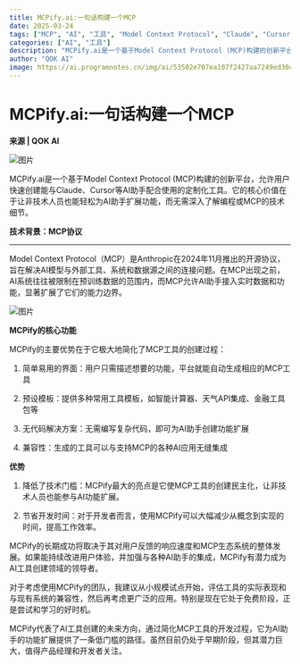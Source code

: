 ```yaml
---
title: MCPify.ai:一句话构建一个MCP
date: 2025-03-24
tags: ["MCP", "AI", "工具", "Model Context Protocol", "Claude", "Cursor"]
categories: ["AI", "工具"]
description: "MCPify.ai是一个基于Model Context Protocol (MCP)构建的创新平台，允许用户快速创建能与Claude、Cursor等AI助手配合使用的定制化工具。"
author: "QOK AI"
image: https://ai.programnotes.cn/img/ai/53502e707ea107f2427aa7249ed30c80.png
---
```

#  MCPify.ai:一句话构建一个MCP   

**来源 | QOK AI**

![图片](https://ai.programnotes.cn/img/ai/53502e707ea107f2427aa7249ed30c80.png)  
  
MCPify.ai是一个基于Model Context Protocol (MCP)构建的创新平台，允许用户快速创建能与Claude、Cursor等AI助手配合使用的定制化工具。它的核心价值在于让非技术人员也能轻松为AI助手扩展功能，而无需深入了解编程或MCP的技术细节。  
  
  
**技术背景：MCP协议**  
  
  
****  
Model Context Protocol（MCP）是Anthropic在2024年11月推出的开源协议，旨在解决AI模型与外部工具、系统和数据源之间的连接问题。在MCP出现之前，AI系统往往被限制在预训练数据的范围内，而MCP允许AI助手接入实时数据和功能，显著扩展了它们的能力边界。  
  
![图片](https://ai.programnotes.cn/img/ai/eb56555fd3da7ad0ec4099d3601b7b61.png)  
  
  
  
**MCPify的核心功能**  
  
MCPify的主要优势在于它极大地简化了MCP工具的创建过程：  
  
1. 简单易用的界面：用户只需描述想要的功能，平台就能自动生成相应的MCP工具  
  
2. 预设模板：提供多种常用工具模板，如智能计算器、天气API集成、金融工具包等  
  
3. 无代码解决方案：无需编写复杂代码，即可为AI助手创建功能扩展  
  
4. 兼容性：生成的工具可以与支持MCP的各种AI应用无缝集成  
  
  
**优势**  
  
1. 降低了技术门槛：MCPify最大的亮点是它使MCP工具的创建民主化，让非技术人员也能参与AI功能扩展。  
  
2. 节省开发时间：对于开发者而言，使用MCPify可以大幅减少从概念到实现的时间，提高工作效率。  
  
MCPify的长期成功将取决于其对用户反馈的响应速度和MCP生态系统的整体发展。如果能持续改进用户体验，并加强与各种AI助手的集成，MCPify有潜力成为AI工具创建领域的领导者。  
  
  
对于考虑使用MCPify的团队，我建议从小规模试点开始，评估工具的实际表现和与现有系统的兼容性，然后再考虑更广泛的应用。特别是现在它处于免费阶段，正是尝试和学习的好时机。  
  
MCPify代表了AI工具创建的未来方向，通过简化MCP工具的开发过程，它为AI助手的功能扩展提供了一条低门槛的路径。虽然目前仍处于早期阶段，但其潜力巨大，值得产品经理和开发者关注。
